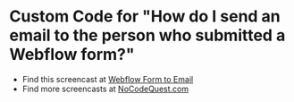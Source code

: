 # Custom Code for "How do I send an email to the person who submitted a Webflow form?"

* Find this screencast at [Webflow Form to Email](https://NoCodeQuest.com/webflow-form-submission-to-email)
* Find more screencasts at [NoCodeQuest.com](https://NoCodeQuest.com)


